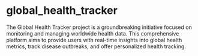 # global_health_tracker
The Global Health Tracker project is a groundbreaking initiative focused on monitoring and managing worldwide health data. This comprehensive platform aims to provide users with real-time insights into global health metrics, track disease outbreaks, and offer personalized health tracking. 
